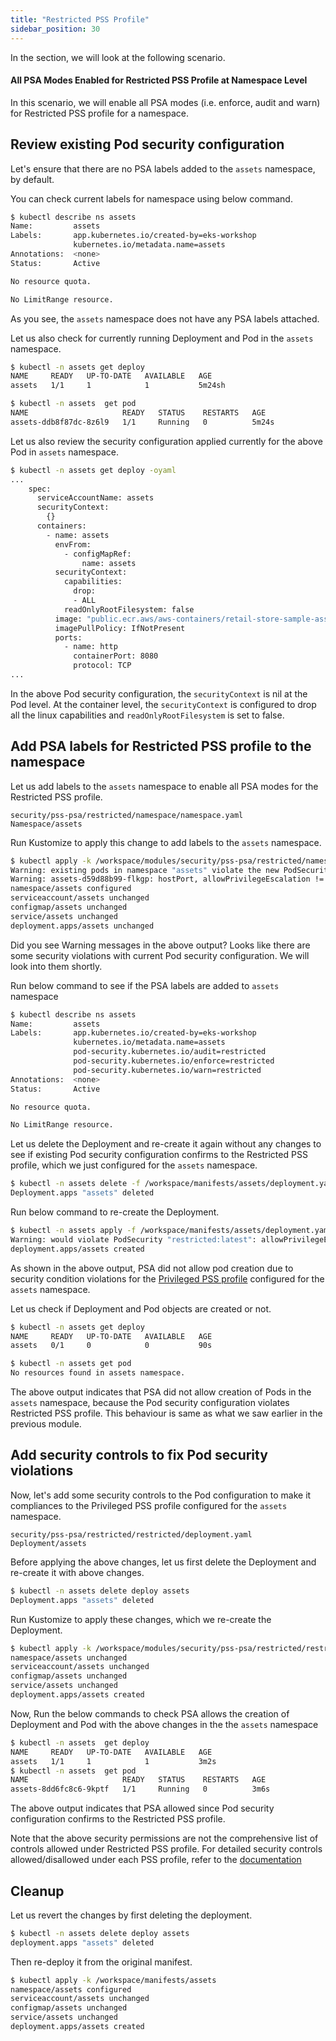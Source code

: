 ```yaml
---
title: "Restricted PSS Profile"
sidebar_position: 30
---
```


In the section, we will look at the following scenario.

#### All PSA Modes Enabled for Restricted PSS Profile at Namespace Level

In this scenario, we will enable all PSA modes (i.e. enforce, audit and warn) for Restricted PSS profile for a namespace.
## Review existing Pod security configuration

Let's ensure that there are no PSA labels added to the `assets` namespace, by default.

You can check current labels for namespace using below command.

```bash  timeout=60 hook=restricted-namespace-no-labels
$ kubectl describe ns assets 
Name:         assets
Labels:       app.kubernetes.io/created-by=eks-workshop
              kubernetes.io/metadata.name=assets
Annotations:  <none>
Status:       Active

No resource quota.

No LimitRange resource.
```
As you see, the `assets` namespace does not have any PSA labels attached.

Let us also check for currently running Deployment and Pod in the `assets` namespace.

```bash  test=false
$ kubectl -n assets get deploy
NAME     READY   UP-TO-DATE   AVAILABLE   AGE
assets   1/1     1            1           5m24sh

$ kubectl -n assets  get pod
NAME                     READY   STATUS    RESTARTS   AGE
assets-ddb8f87dc-8z6l9   1/1     Running   0          5m24s
```

Let us also review the security configuration applied currently for the above Pod in `assets` namespace.

```bash  test=false
$ kubectl -n assets get deploy -oyaml 
...
    spec:
      serviceAccountName: assets
      securityContext:
        {}
      containers:
        - name: assets
          envFrom:
            - configMapRef:
                name: assets
          securityContext:
            capabilities:
              drop:
              - ALL
            readOnlyRootFilesystem: false
          image: "public.ecr.aws/aws-containers/retail-store-sample-assets:latest"
          imagePullPolicy: IfNotPresent
          ports:
            - name: http
              containerPort: 8080
              protocol: TCP
...

```

In the above Pod security configuration, the `securityContext` is nil at the Pod level. At the container level, the `securityContext` is configured to drop all the linux capabilities and `readOnlyRootFilesystem` is set to false.

## Add PSA labels for Restricted PSS profile to the namespace

Let us add labels to the `assets` namespace to enable all PSA modes for the Restricted PSS profile.

```kustomization
security/pss-psa/restricted/namespace/namespace.yaml
Namespace/assets
```
Run Kustomize to apply this change to add labels to the `assets` namespace.

```bash  timeout=180 hook=restricted-namespace
$ kubectl apply -k /workspace/modules/security/pss-psa/restricted/namespace
Warning: existing pods in namespace "assets" violate the new PodSecurity enforce level "restricted:latest"
Warning: assets-d59d88b99-flkgp: hostPort, allowPrivilegeEscalation != false, runAsNonRoot != true, seccompProfile
namespace/assets configured
serviceaccount/assets unchanged
configmap/assets unchanged
service/assets unchanged
deployment.apps/assets unchanged
```
Did you see Warning messages in the above output? Looks like there are some security violations with current Pod security configuration. We will look into them shortly.

Run below command to see if the PSA labels are added to `assets` namespace
 
```bash test=false
$ kubectl describe ns assets
Name:         assets
Labels:       app.kubernetes.io/created-by=eks-workshop
              kubernetes.io/metadata.name=assets
              pod-security.kubernetes.io/audit=restricted
              pod-security.kubernetes.io/enforce=restricted
              pod-security.kubernetes.io/warn=restricted
Annotations:  <none>
Status:       Active

No resource quota.

No LimitRange resource.
```

Let us delete the Deployment and re-create it again without any changes to see if existing Pod security configuration confirms to the Restricted PSS profile, which we just configured for the `assets` namespace.

```bash
$ kubectl -n assets delete -f /workspace/manifests/assets/deployment.yaml
Deployment.apps "assets" deleted
```
Run below command to re-create the Deployment.

```bash timeout=180 hook=restricted-deploy-no-changes
$ kubectl -n assets apply -f /workspace/manifests/assets/deployment.yaml
Warning: would violate PodSecurity "restricted:latest": allowPrivilegeEscalation != false (container "assets" must set securityContext.allowPrivilegeEscalation=false), runAsNonRoot != true (pod or container "assets" must set securityContext.runAsNonRoot=true), seccompProfile (pod or container "assets" must set securityContext.seccompProfile.type to "RuntimeDefault" or "Localhost")
deployment.apps/assets created
```
As shown in the above output, PSA did not allow pod creation due to security condition violations for the [Privileged PSS profile](https://kubernetes.io/docs/concepts/security/pod-security-standards) configured for the `assets` namespace.

Let us check if Deployment and Pod objects are created or not.

```bash test=false
$ kubectl -n assets get deploy
NAME     READY   UP-TO-DATE   AVAILABLE   AGE
assets   0/1     0            0           90s

$ kubectl -n assets get pod   
No resources found in assets namespace.
```
The above output indicates that PSA did not allow creation of Pods in the `assets` namespace, because the Pod security configuration violates Restricted PSS profile. This behaviour is same as what we saw earlier in the previous module.

## Add security controls to fix Pod security violations

Now, let's add some security controls to the Pod configuration to make it compliances to the Privileged PSS profile configured for the `assets` namespace.

```kustomization
security/pss-psa/restricted/restricted/deployment.yaml
Deployment/assets
```

Before applying the above changes, let us first delete the Deployment and re-create it with above changes.

```bash
$ kubectl -n assets delete deploy assets
Deployment.apps "assets" deleted
```

Run Kustomize to apply these changes, which we re-create the Deployment.

```bash timeout=180 hook=restricted-deploy-with-changes
$ kubectl apply -k /workspace/modules/security/pss-psa/restricted/restricted/
namespace/assets unchanged
serviceaccount/assets unchanged
configmap/assets unchanged
service/assets unchanged
deployment.apps/assets created
```
Now, Run the below commands to check PSA allows the creation of Deployment and Pod with the above changes in the  the `assets` namespace

```bash test=false
$ kubectl -n assets  get deploy                                                                    
NAME     READY   UP-TO-DATE   AVAILABLE   AGE
assets   1/1     1            1           3m2s
$ kubectl -n assets  get pod   
NAME                     READY   STATUS    RESTARTS   AGE
assets-8dd6fc8c6-9kptf   1/1     Running   0          3m6s
```
The above output indicates that PSA allowed since Pod security configuration confirms to the Restricted PSS profile.

Note that the above security permissions are not the comprehensive list of controls allowed under Restricted PSS profile. For detailed security controls allowed/disallowed under each PSS profile, refer to the [documentation](https://kubernetes.io/docs/concepts/security/pod-security-standards/#restricted)

## Cleanup

Let us revert the changes by first deleting the deployment. 

```bash
$ kubectl -n assets delete deploy assets
deployment.apps "assets" deleted

```
Then re-deploy it from the original manifest.

```bash
$ kubectl apply -k /workspace/manifests/assets
namespace/assets configured
serviceaccount/assets unchanged
configmap/assets unchanged
service/assets unchanged
deployment.apps/assets created

```
